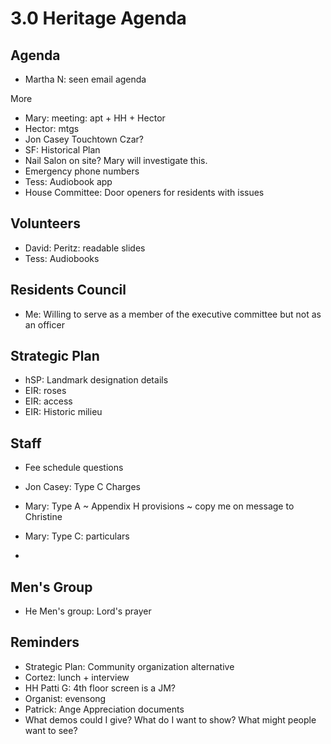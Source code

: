 # 3.0 Heritage Agenda

## Agenda

* Martha N: seen email agenda

More

* Mary: meeting: apt + HH + Hector
* Hector: mtgs
* Jon Casey Touchtown Czar?
* SF: Historical Plan
* Nail Salon on site? Mary will investigate this.
* Emergency phone numbers
* Tess: Audiobook app
* House Committee: Door openers for residents with issues


## Volunteers

* David: Peritz: readable slides
* Tess: Audiobooks

## Residents Council

* Me: Willing to serve as a member of the executive committee but not as an officer


## Strategic Plan

* hSP: Landmark designation details
* EIR: roses
* EIR: access
* EIR: Historic milieu

## Staff

* Fee schedule questions
* Jon Casey: Type C Charges
* Mary: Type A ~ Appendix H provisions ~ copy me on message to Christine
* Mary: Type C: particulars

*

## Men's Group

* He Men's group: Lord's prayer

## Reminders

* Strategic Plan: Community organization alternative
* Cortez: lunch + interview
* HH Patti G: 4th floor screen is a JM?
* Organist: evensong
* Patrick: Ange Appreciation documents
* What demos could I give? What do I want to show? What might people want to see?

